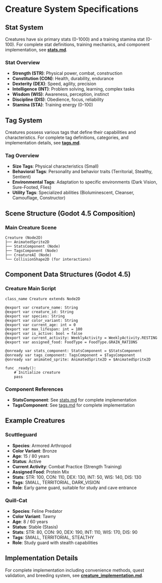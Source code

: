 # Creature System Specifications

## Stat System

Creatures have six primary stats (0-1000) and a training stamina stat (0-100). For complete stat definitions, training mechanics, and component implementation, see **[stats.md](stats.md)**.

### Stat Overview
- **Strength (STR)**: Physical power, combat, construction
- **Constitution (CON)**: Health, durability, endurance
- **Dexterity (DEX)**: Speed, agility, precision
- **Intelligence (INT)**: Problem solving, learning, complex tasks
- **Wisdom (WIS)**: Awareness, perception, instinct
- **Discipline (DIS)**: Obedience, focus, reliability
- **Stamina (STA)**: Training energy (0-100)
  
## Tag System

Creatures possess various tags that define their capabilities and characteristics. For complete tag definitions, categories, and implementation details, see **[tags.md](tags.md)**.

### Tag Overview
- **Size Tags**: Physical characteristics (Small)
- **Behavioral Tags**: Personality and behavior traits (Territorial, Stealthy, Sentient)
- **Environmental Tags**: Adaptation to specific environments (Dark Vision, Sure-Footed, Flies)
- **Utility Tags**: Specialized abilities (Bioluminescent, Cleanser, Camouflage, Constructor)

## Scene Structure (Godot 4.5 Composition)

### Main Creature Scene
```
Creature (Node2D)
├── AnimatedSprite2D
├── StatsComponent (Node)
├── TagsComponent (Node)
├── CreatureAI (Node)
└── CollisionShape2D (for interactions)
```

## Component Data Structures (Godot 4.5)

### Creature Main Script
```gdscript
class_name Creature extends Node2D

@export var creature_name: String
@export var creature_id: String
@export var species: String
@export var color_variant: String
@export var current_age: int = 0
@export var max_lifespan: int = 100
@export var is_active: bool = false
@export var current_activity: WeeklyActivity = WeeklyActivity.RESTING
@export var assigned_food: FoodType = FoodType.GRAIN_RATIONS

@onready var stats_component: StatsComponent = $StatsComponent
@onready var tags_component: TagsComponent = $TagsComponent
@onready var animated_sprite: AnimatedSprite2D = $AnimatedSprite2D

func _ready():
    # Initialize creature
    pass
```

### Component References
- **StatsComponent**: See [stats.md](stats.md) for complete implementation
- **TagsComponent**: See [tags.md](tags.md) for complete implementation

## Example Creatures

### Scuttleguard
- **Species**: Armored Arthropod
- **Color Variant**: Bronze
- **Age**: 15 / 80 years
- **Status**: Active
- **Current Activity**: Combat Practice (Strength Training)
- **Assigned Food**: Protein Mix
- **Stats**: STR: 100, CON: 110, DEX: 130, INT: 50, WIS: 140, DIS: 130
- **Tags**: SMALL, TERRITORIAL, DARK_VISION
- **Role**: Early game guard, suitable for study and cave entrance

### Quill-Cat
- **Species**: Feline Predator
- **Color Variant**: Tawny
- **Age**: 8 / 60 years
- **Status**: Stable (Stasis)
- **Stats**: STR: 80, CON: 90, DEX: 190, INT: 110, WIS: 170, DIS: 90
- **Tags**: SMALL, TERRITORIAL, STEALTHY
- **Role**: Study guard with stealth capabilities

## Implementation Details

For complete implementation including convenience methods, quest validation, and breeding system, see **[creature_implementation.md](creature_implementation.md)**.